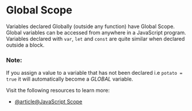 # Global Scope

Variables declared Globally (outside any function) have Global Scope. Global variables can be accessed from anywhere in a JavaScript program. Variables declared with `var`, `let` and `const` are quite similar when declared outside a block.

### Note:

If you assign a value to a variable  that has not been declared i.e `potato = true` 
it will automatically become a _GLOBAL_ variable.


Visit the following resources to learn more:

- [@article@JavaScript Scope](https://www.w3schools.com/js/js_scope.asp)

